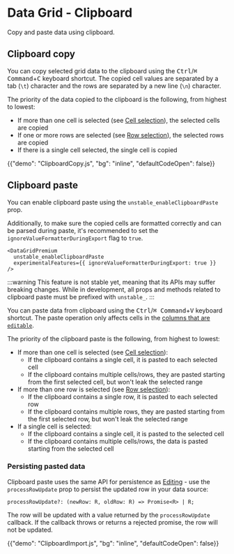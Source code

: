 # Data Grid - Clipboard

<p class="description">Copy and paste data using clipboard.</p>

## Clipboard copy

You can copy selected grid data to the clipboard using the <kbd class="key">Ctrl</kbd>/<kbd class="key">⌘ Command</kbd>+<kbd class="key">C</kbd> keyboard shortcut.
The copied cell values are separated by a tab (`\t`) character and the rows are separated by a new line (`\n`) character.

The priority of the data copied to the clipboard is the following, from highest to lowest:

- If more than one cell is selected (see [Cell selection](/x/react-data-grid/cell-selection/)), the selected cells are copied
- If one or more rows are selected (see [Row selection](/x/react-data-grid/row-selection/)), the selected rows are copied
- If there is a single cell selected, the single cell is copied

{{"demo": "ClipboardCopy.js", "bg": "inline", "defaultCodeOpen": false}}

## Clipboard paste [<span class="plan-premium"></span>](/x/introduction/licensing/#premium-plan)

You can enable clipboard paste using the `unstable_enableClipboardPaste` prop.

Additionally, to make sure the copied cells are formatted correctly and can be parsed during paste,
it's recommended to set the `ignoreValueFormatterDuringExport` flag to `true`.

```tsx
<DataGridPremium
  unstable_enableClipboardPaste
  experimentalFeatures={{ ignoreValueFormatterDuringExport: true }}
/>
```

:::warning
This feature is not stable yet, meaning that its APIs may suffer breaking changes.
While in development, all props and methods related to clipboard paste must be prefixed with `unstable_`.
:::

You can paste data from clipboard using the <kbd class="key">Ctrl</kbd>/<kbd class="key">⌘ Command</kbd>+<kbd class="key">V</kbd> keyboard shortcut.
The paste operation only affects cells in the [columns that are `editable`](/x/react-data-grid/editing/#making-a-column-editable).

The priority of the clipboard paste is the following, from highest to lowest:

- If more than one cell is selected (see [Cell selection](/x/react-data-grid/cell-selection/)):
  - If the clipboard contains a single cell, it is pasted to each selected cell
  - If the clipboard contains multiple cells/rows, they are pasted starting from the first selected cell, but won't leak the selected range
- If more than one row is selected (see [Row selection](/x/react-data-grid/row-selection/)):
  - If the clipboard contains a single row, it is pasted to each selected row
  - If the clipboard contains multiple rows, they are pasted starting from the first selected row, but won't leak the selected range
- If a single cell is selected:
  - If the clipboard contains a single cell, it is pasted to the selected cell
  - If the clipboard contains multiple cells/rows, the data is pasted starting from the selected cell

### Persisting pasted data

Clipboard paste uses the same API for persistence as [Editing](/x/react-data-grid/editing/#persistence) - use the `processRowUpdate` prop to persist the updated row in your data source:

```tsx
processRowUpdate?: (newRow: R, oldRow: R) => Promise<R> | R;
```

The row will be updated with a value returned by the `processRowUpdate` callback.
If the callback throws or returns a rejected promise, the row will not be updated.

{{"demo": "ClipboardImport.js", "bg": "inline", "defaultCodeOpen": false}}
